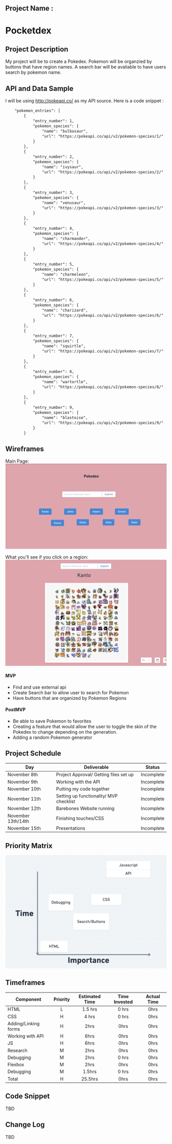 

## Project Name : 
<h1>Pocketdex</h1>

## Project Description
My project will be to create a Pokedex. Pokemon will be organzied by buttons that have region names. A search bar will be avaliable to have users search by pokemon name. 

## API and Data Sample
I will be using http://pokeapi.co/ as my API source. Here is a code snippet :


```{
    "pokemon_entries": [
        {
            "entry_number": 1,
            "pokemon_species": {
                "name": "bulbasaur",
                "url": "https://pokeapi.co/api/v2/pokemon-species/1/"
            }
        },
        {
            "entry_number": 2,
            "pokemon_species": {
                "name": "ivysaur",
                "url": "https://pokeapi.co/api/v2/pokemon-species/2/"
            }
        },
        {
            "entry_number": 3,
            "pokemon_species": {
                "name": "venusaur",
                "url": "https://pokeapi.co/api/v2/pokemon-species/3/"
            }
        },
        {
            "entry_number": 4,
            "pokemon_species": {
                "name": "charmander",
                "url": "https://pokeapi.co/api/v2/pokemon-species/4/"
            }
        },
        {
            "entry_number": 5,
            "pokemon_species": {
                "name": "charmeleon",
                "url": "https://pokeapi.co/api/v2/pokemon-species/5/"
            }
        },
        {
            "entry_number": 6,
            "pokemon_species": {
                "name": "charizard",
                "url": "https://pokeapi.co/api/v2/pokemon-species/6/"
            }
        },
        {
            "entry_number": 7,
            "pokemon_species": {
                "name": "squirtle",
                "url": "https://pokeapi.co/api/v2/pokemon-species/7/"
            }
        },
        {
            "entry_number": 8,
            "pokemon_species": {
                "name": "wartortle",
                "url": "https://pokeapi.co/api/v2/pokemon-species/8/"
            }
        },
        {
            "entry_number": 9,
            "pokemon_species": {
                "name": "blastoise",
                "url": "https://pokeapi.co/api/v2/pokemon-species/9/"
            }
        }
```

## Wireframes
Main Page: 
<img src = "assets/Screen Shot 2021-11-07 at 8.00.47 PM.png">

What you'll see if you click on a region:
<img src = "assets/Screen Shot 2021-11-07 at 7.16.47 PM.png">


#### MVP 

- Find and use external api 
- Create Search bar to allow user to search for Pokemon
- Have buttons that are organized by Pokemon Regions

#### PostMVP  

- Be able to save Pokemon to favorites
- Creating a feature that would allow the user to toggle the skin of the Pokedex to change depending on the generation. 
- Adding a random Pokemon generator

## Project Schedule

|  Day | Deliverable | Status
|---|---| ---|
|November 8th| Project Approval/ Getting files set up  | Incomplete
|November 9th|  Working with the API| Incomplete
|November 10th|  Putting my code together| Incomplete
|November 11th|  Setting up functionality/ MVP checklist| Incomplete
|November 12th| Barebones Website running  | Incomplete
|November 13th/14th| Finishing touches/CSS | Incomplete
|November 15th| Presentations | Incomplete

## Priority Matrix

<img src = "assets/Screen Shot 2021-11-07 at 8.32.22 PM.png">

## Timeframes

| Component | Priority | Estimated Time | Time Invested | Actual Time |
| --- | :---: |  :---: | :---: | :---: |
| HTML| L | 1.5 hrs| 0 hrs| 0hrs|
| CSS | H | 4 hrs| 0 hrs| 0hrs|
| Adding/Linking forms | H | 2hrs| 0hrs | 0hrs|
| Working with API | H | 6hrs| 0hrs| 0hrs|
| JS | H | 6hrs| 0hrs| 0hrs|
|Research| M | 2hrs| 0hrs| 0hrs|
| Debugging | M | 2hrs| 0 hrs | 0hrs|
| Flexbox| M | 2hrs | 0hrs | 0hrs|
| Debugging | M | 1.5hrs| 0 hrs | 0hrs|
| Total | H | 25.5hrs| 0hrs | 0hrs |

## Code Snippet

TBD

## Change Log
TBD
